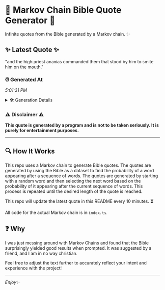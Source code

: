 # 📖 Markov Chain Bible Quote Generator 📖

Infinite quotes from the Bible generated by a Markov chain. ✨

## ✨ Latest Quote ✨
"and the high priest ananias commanded them that stood by him to smite him on the mouth."

### ⏰ Generated At
*5:01:31 PM*

<details>
    <summary>🛠️ Generation Details</summary>
    <p>
        <strong>🌱 Seed:</strong> and<br>
        <strong>🔄 Iterations:</strong> 16<br>
        <strong>📜 Context History:</strong><br>[ and ]: the<br>[ and, the ]: high<br>[ and, the, high ]: priest<br>[ and, the, high, priest ]: ananias<br>[ and, the, high, priest, ananias ]: commanded<br>[ and, the, high, priest, ananias, commanded ]: them<br>[ the, high, priest, ananias, commanded, them ]: that<br>[ high, priest, ananias, commanded, them, that ]: stood<br>[ priest, ananias, commanded, them, that, stood ]: by<br>[ ananias, commanded, them, that, stood, by ]: him<br>[ commanded, them, that, stood, by, him ]: to<br>[ them, that, stood, by, him, to ]: smite<br>[ that, stood, by, him, to, smite ]: him<br>[ stood, by, him, to, smite, him ]: on<br>[ by, him, to, smite, him, on ]: the<br>[ him, to, smite, him, on, the ]: mouth.<br>
    </p>
</details>

### ⚠️ Disclaimer ⚠️
**This quote is generated by a program and is not to be taken seriously. It is purely for entertainment purposes.**

---

## 🔍 How It Works

This repo uses a Markov chain to generate Bible quotes. The quotes are generated by using the Bible as a dataset to find the probability of a word appearing after a sequence of words. The quotes are generated by starting with a random word and then selecting the next word based on the probability of it appearing after the current sequence of words. This process is repeated until the desired length of the quote is reached.

This repo will update the latest quote in this README every 10 minutes. ⏳

All code for the actual Markov chain is in `index.ts`.

## ❓ Why

I was just messing around with Markov Chains and found that the Bible surprisingly yielded good results when prompted. 
It was suggested by a friend, and I am in no way christian.

Feel free to adjust the text further to accurately reflect your intent and experience with the project!

---

*Enjoy*✨
